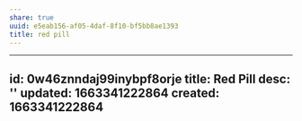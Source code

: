 ```yaml
---
share: true
uuid: e5eab156-af05-4daf-8f10-bf5bb8ae1393
title: red pill
---
```

---
id: 0w46znndaj99inybpf8orje
title: Red Pill
desc: ''
updated: 1663341222864
created: 1663341222864
---
